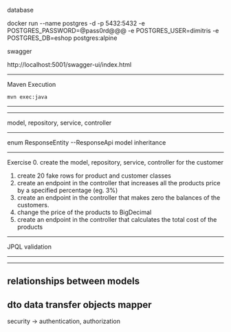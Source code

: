 database

docker run --name postgres -d -p 5432:5432 -e POSTGRES_PASSWORD=@pass0rd@@@ -e POSTGRES_USER=dimitris -e POSTGRES_DB=eshop postgres:alpine

swagger

http://localhost:5001/swagger-ui/index.html

------
Maven Execution
```console
mvn exec:java
```
------

------
model, repository, service, controller

------ 
enum
ResponseEntity
--ResponseApi
model inheritance

----------------------------------
Exercise
0.  create the model, repository, service, controller for the customer
1. create 20 fake rows for product and customer classes
2. create an endpoint in the controller that increases all the products price by a specified percentage (eg. 3%)
3. create an endpoint in the controller that makes zero the balances of the customers.
4. change the price of the products to BigDecimal
5. create an endpoint in the controller that calculates the total cost of the products

-----------------------------------------------------------
JPQL
validation

------------------------

------
relationships between models
------------------------
dto data transfer objects
mapper
------
security -> authentication, authorization


